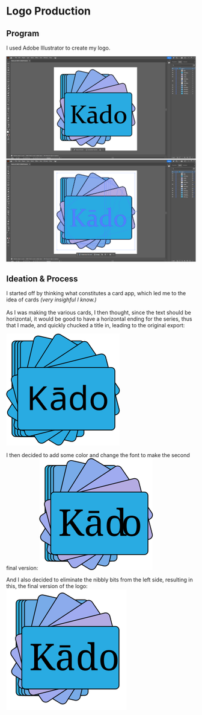 # Logo Production

## Program

I used Adobe Illustrator to create my logo. 

![processImage](process.png)
![processImage_elements](process_elements.png)

## Ideation & Process

I started off by thinking what constitutes a card app, which led me to the idea of cards *(very insighful I know.)*\
\
As I was making the various cards, I then thought, since the text should be horizontal, it would be good to have a horizontal ending for the series, thus that I made, and quickly chucked a title in, leading to the original export:

![first_edition](vectormap.svg)


I then decided to add some color and change the font to make the second final version:
![second_edition](vectormap-multicolor.svg)


And I also decided to eliminate the nibbly bits from the left side, resulting in this, the final version of the logo:
![final](vectormap-multicolor-v2.svg)
